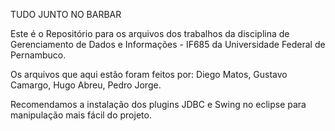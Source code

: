 TUDO JUNTO NO BARBAR

Este é o Repositório para os arquivos dos trabalhos da disciplina de Gerenciamento de Dados e Informações - IF685 da Universidade Federal de Pernambuco.

Os arquivos que aqui estão foram feitos por:
Diego Matos, 
Gustavo Camargo, 
Hugo Abreu, 
Pedro Jorge.

Recomendamos a instalação dos plugins JDBC e Swing no eclipse para manipulação mais fácil do projeto.
